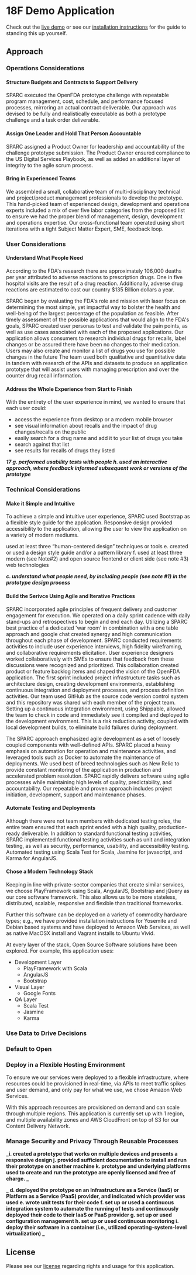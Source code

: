 # 18F Demo Application
Check out the [live demo](http://18f.sparcedge.com/) or see our [installation instructions](INSTALLATION.md) for the guide to standing this up yourself.

##  Approach

### Operations Considerations

#### Structure Budgets and Contracts to Support Delivery
SPARC executed the OpenFDA prototype challenge with repeatable program management, cost, schedule, and performance focused processes, mirroring an actual contract deliverable. Our approach was devised to be fully and realistically executable as both a prototype challenge and a task order deliverable. 

#### Assign One Leader and Hold That Person Accountable
SPARC assigned a Product Owner for leadership and accountability of the challenge prototype submission. The Product Owner ensured compliance to the US Digital Services Playbook, as well as added an additional layer of integrity to the agile scrum process.

#### Bring in Experienced Teams
We assembled a small, collaborative team of multi-disciplinary technical and project/product management professionals to develop the prototype. This hand-picked team of experienced design, development and operations experts included a mix of over five labor categories from the proposed list to ensure we had the proper blend of management, design, development and operations expertise. Our cross-functional team operated using short iterations 
with a tight Subject Matter Expert, SME, feedback  loop. 

### User Considerations

#### Understand What People Need
According to the FDA's research there are approximately 106,000 deaths per year attributed to adverse reactions to prescription drugs. One in five hospital visits are the result of a drug reaction. Additionally, adverse drug reactions are estimated to cost our country $135 Billion dollars a year. 

SPARC began by evaluating the FDA's role and mission with laser focus on determining the most simple, yet impactful way to bolster the health and well-being of the largest percentage of the population as feasible. After timely assessment of the possible applications that would align to the FDA's goals, SPARC created user personas to test and validate the pain points, as well as use cases associated with each of the proposed applications. Our application allows consumers to research individual drugs for recalls, label changes or be assured there have been no changes to their medication. Users may also create and monitor a list of drugs you use for possible changes in the future The team used both qualitative and quantitative data in tandem with research of the APIs and datasets to produce an application prototype that will assist users with managing prescription and over the counter drug recall information. 

#### Address the Whole Experience from Start to Finish
With the entirety of the user experience in mind, we wanted to ensure that each user could:

* access the experience from desktop or a modern mobile browser
* see visual information about recalls and the impact of drug changes/recalls on the public
* easily search for a drug name and add it to your list of drugs you take
* search against that list
* see results for recalls of drugs they listed

**_17 g. performed usability tests with people h. used an interactive approach, where feedback informed subsequent work or versions of the prototype_**


### Technical Considerations

#### Make it Simple and Intuitive
To achieve a simple and intuitive user experience, SPARC used Bootstrap as a flexible style guide for the application. Responsive design provided accessibility to the application, allowing the user to view the application on a variety of modern mediums. 

used at least three “human-centered design” techniques or tools e. created or used a design style guide and/or a pattern library f. used at least three modern (see Note#2) and open source frontend or client side (see note #3) web technologies

**_c. understand what people need, by including people (see note #1) in the prototype design process_**

#### Build the Serivce Using Agile and Iterative Practices
SPARC incorporated agile principles of frequent delivery and customer engagement for execution. We operated on a daily sprint cadence with daily stand-ups and retrospectives to begin and end each day.  Utilizing a SPARC best practice of a dedicated 'war room' in combination with a one table approach and google chat created synergy and high communication throughout each phase of development. SPARC conducted requirements activities to include user experience interviews, high fidelity wireframing, and collaborative requirements elicitation. User experience designers worked collaboratively with SMEs to ensure that feedback from these discussions were recognized and prioritized. This collaboration created product or feature backlog items and shaped the vision of the OpenFDA application. The first sprint included project infrastructure tasks such as architecture design, creating development environments, establishing continuous integration and deployment processes, and process definition activities. Our team used GitHub as the source code version control system and this repository was shared with each member of the project team. Setting up a continuous integration environment, using Shippable, allowed the team to check in code and immediately see it compiled and deployed to the development environment. This is a risk reduction activity, coupled with local development builds, to eliminate build failures during deployment. 

The SPARC approach emphasized agile development as a set of loosely coupled components with well-defined APIs. SPARC placed a heavy emphasis on automation for operation and maintenance activities, and leveraged tools such as Docker to automate the maintenance of deployments. We used best of breed technologies such as New Relic to provide constant monitoring of the application in production and accelerated problem resolution. SPARC rapidly delivers software using agile processes while maintaining high levels of quality, predictability, and accountability. Our repeatable and proven approach includes project initiation, development, support and maintenance phases.

#### Automate Testing and Deployments
Although there were not team members with dedicated testing roles, the entire team ensured that each sprint ended with a high quality, production-ready deliverable. In addition to standard functional testing activities, SPARC implemented functional testing activities such as unit and integration testing, as well as security, performance, usability, and accessibility testing. Automated testing using Scala Test for Scala, Jasmine for javascript, and Karma for AngularJS.

#### Chose a Modern Technology Stack
Keeping in line with private-sector companies that create similar services, we choose PlayFramework using Scala, AngularJS, Bootstrap and jQuery as our core software framework.  This also allows us to be more stateless, distributed, scalable, responsive and flexible than traditional frameworks.

Further this software can be deployed on a variety of commodity hardware types; e.g., we have provided installation instructions for Yosemite and Debian based systems and have deployed to Amazon Web Services, as well as native MacOSX install and Vagrant installs to Ubuntu Vivid. 

At every layer of the stack, Open Source Software solutions have been explored.  For example, this application uses:

* Development Layer
  * PlayFramework with Scala
  * AngularJS
  * Bootstrap
* Visual Layer
  * Google Fonts
* QA Layer
  * Scala Test
  * Jasmine
  * Karma

### Use Data to Drive Decisions

### Default to Open

### Deploy in a Flexible Hosting Environment
To ensure we our services were deployed to a flexible infrastructure, where resources could be provisioned in real-time, via APIs to meet traffic spikes and user demand, and only pay for what we use, we chose Amazon Web Services.

With this approach resources are provisioned on demand and can scale through multiple regions.  This application is currently set up with 1 region, and multiple availability zones and AWS CloudFront on top of S3 for our Content Delivery Network.

### Manage Security and Privacy Through Reusable Processes

**_i. created a prototype that works on multiple devices and presents a responsive design j. provided sufficient documentation to install and run their prototype on another machine k. prototype and underlying platforms used to create and run the prototype are openly licensed and free of charge.  _**

**_ d. deployed the prototype on an Infrastructure as a Service (IaaS) or Platform as a Service (PaaS) provider, and indicated which provider was used e. wrote unit tests for their code f. set up or used a continuous integration system to automate the running of tests and continuously deployed their code to their IaaS or PaaS provider g. set up or used configuration management h. set up or used continuous monitoring i. deploy their software in a container (i.e., utilized operating-system-level virtualization) _**

## License
Please see our [license](LICENSE.md) regarding rights and usage for this application.